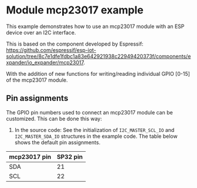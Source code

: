 # Module mcp23017 example
This example demonstrates how to use an mcp23017 module with an ESP device over an I2C interface.

This is based on the component developed by Espressif:
https://github.com/espressif/esp-iot-solution/tree/8c7e1dfe1fdbc1a83e642921938c22949420373f/components/expander/io_expander/mcp23017.

With the addition of new functions for writing/reading individual GPIO [0-15] of the mcp23017 module.

## Pin assignments
The GPIO pin numbers used to connect an mcp23017 module can be customized. This can be done this way:
1. In the source code: See the initialization of ``I2C_MASTER_SCL_IO`` and ``I2C_MASTER_SDA_IO`` structures in the example code.
The table below shows the default pin assignments.

mcp23017 pin | SP32 pin  
-------------|---------
 SDA         | 21    
 SCL         | 22      